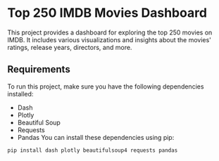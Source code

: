# Top 250 IMDB Movies Dashboard
This project provides a dashboard for exploring the top 250 movies on IMDB. It includes various visualizations and insights about the movies' ratings, release years, directors, and more.
## Requirements
To run this project, make sure you have the following dependencies installed:

* Dash
* Plotly
* Beautiful Soup
* Requests
* Pandas
You can install these dependencies using pip:
```bash
pip install dash plotly beautifulsoup4 requests pandas
```
